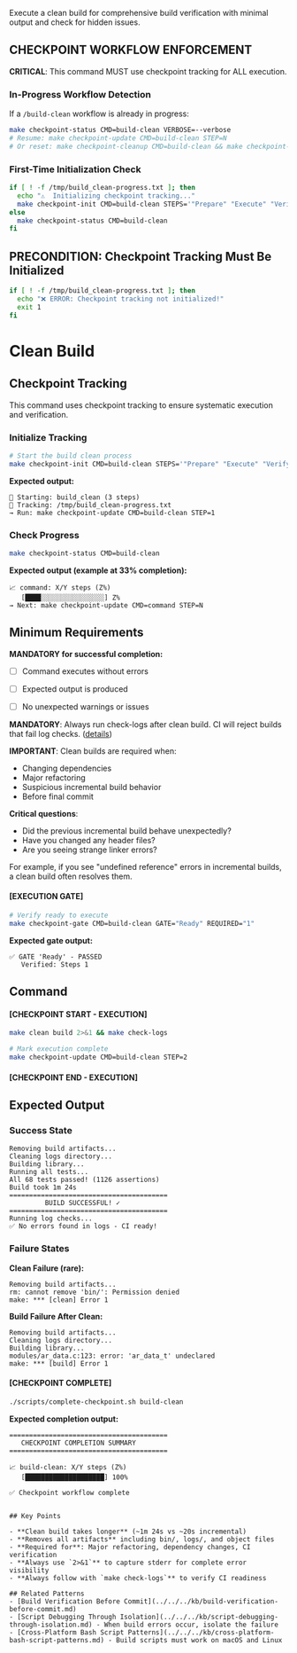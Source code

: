 Execute a clean build for comprehensive build verification with minimal output and check for hidden issues.

## CHECKPOINT WORKFLOW ENFORCEMENT

**CRITICAL**: This command MUST use checkpoint tracking for ALL execution.

### In-Progress Workflow Detection

If a `/build-clean` workflow is already in progress:

```bash
make checkpoint-status CMD=build-clean VERBOSE=--verbose
# Resume: make checkpoint-update CMD=build-clean STEP=N
# Or reset: make checkpoint-cleanup CMD=build-clean && make checkpoint-init CMD=build-clean STEPS='"Prepare" "Execute" "Verify"'
```

### First-Time Initialization Check

```bash
if [ ! -f /tmp/build_clean-progress.txt ]; then
  echo "⚠️  Initializing checkpoint tracking..."
  make checkpoint-init CMD=build-clean STEPS='"Prepare" "Execute" "Verify"'
else
  make checkpoint-status CMD=build-clean
fi
```

## PRECONDITION: Checkpoint Tracking Must Be Initialized

```bash
if [ ! -f /tmp/build_clean-progress.txt ]; then
  echo "❌ ERROR: Checkpoint tracking not initialized!"
  exit 1
fi
```

# Clean Build
## Checkpoint Tracking

This command uses checkpoint tracking to ensure systematic execution and verification.

### Initialize Tracking
```bash
# Start the build clean process
make checkpoint-init CMD=build-clean STEPS='"Prepare" "Execute" "Verify"'
```

**Expected output:**
```
📍 Starting: build_clean (3 steps)
📁 Tracking: /tmp/build_clean-progress.txt
→ Run: make checkpoint-update CMD=build-clean STEP=1
```

### Check Progress
```bash
make checkpoint-status CMD=build-clean
```

**Expected output (example at 33% completion):**
```
📈 command: X/Y steps (Z%)
   [████░░░░░░░░░░░░░░░░] Z%
→ Next: make checkpoint-update CMD=command STEP=N
```

## Minimum Requirements

**MANDATORY for successful completion:**
- [ ] Command executes without errors
- [ ] Expected output is produced
- [ ] No unexpected warnings or issues




**MANDATORY**: Always run check-logs after clean build. CI will reject builds that fail log checks. ([details](../../../kb/build-verification-before-commit.md))

**IMPORTANT**: Clean builds are required when:
- Changing dependencies
- Major refactoring
- Suspicious incremental build behavior
- Before final commit

**Critical questions**:
- Did the previous incremental build behave unexpectedly?
- Have you changed any header files?
- Are you seeing strange linker errors?

For example, if you see "undefined reference" errors in incremental builds, a clean build often resolves them.

#### [EXECUTION GATE]
```bash
# Verify ready to execute
make checkpoint-gate CMD=build-clean GATE="Ready" REQUIRED="1"
```

**Expected gate output:**
```
✅ GATE 'Ready' - PASSED
   Verified: Steps 1
```

## Command

#### [CHECKPOINT START - EXECUTION]

```bash
make clean build 2>&1 && make check-logs

# Mark execution complete
make checkpoint-update CMD=build-clean STEP=2
```


#### [CHECKPOINT END - EXECUTION]
## Expected Output

### Success State
```
Removing build artifacts...
Cleaning logs directory...
Building library...
Running all tests...
All 68 tests passed! (1126 assertions)
Build took 1m 24s
========================================
         BUILD SUCCESSFUL! ✓
========================================
Running log checks...
✅ No errors found in logs - CI ready!
```

### Failure States

**Clean Failure (rare):**
```
Removing build artifacts...
rm: cannot remove 'bin/': Permission denied
make: *** [clean] Error 1
```

**Build Failure After Clean:**
```
Removing build artifacts...
Cleaning logs directory...
Building library...
modules/ar_data.c:123: error: 'ar_data_t' undeclared
make: *** [build] Error 1
```


#### [CHECKPOINT COMPLETE]
```bash
./scripts/complete-checkpoint.sh build-clean
```

**Expected completion output:**
```
========================================
   CHECKPOINT COMPLETION SUMMARY
========================================

📈 build-clean: X/Y steps (Z%)
   [████████████████████] 100%

✅ Checkpoint workflow complete
```
```

## Key Points

- **Clean build takes longer** (~1m 24s vs ~20s incremental)
- **Removes all artifacts** including bin/, logs/, and object files
- **Required for**: Major refactoring, dependency changes, CI verification
- **Always use `2>&1`** to capture stderr for complete error visibility
- **Always follow with `make check-logs`** to verify CI readiness

## Related Patterns
- [Build Verification Before Commit](../../../kb/build-verification-before-commit.md)
- [Script Debugging Through Isolation](../../../kb/script-debugging-through-isolation.md) - When build errors occur, isolate the failure
- [Cross-Platform Bash Script Patterns](../../../kb/cross-platform-bash-script-patterns.md) - Build scripts must work on macOS and Linux